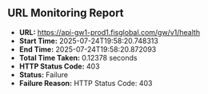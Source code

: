 ## URL Monitoring Report

- **URL:** https://api-gw1-prod1.fisglobal.com/gw/v1/health
- **Start Time:** 2025-07-24T19:58:20.748313
- **End Time:** 2025-07-24T19:58:20.872093
- **Total Time Taken:** 0.12378 seconds
- **HTTP Status Code:** 403
- **Status:** Failure
- **Failure Reason:** HTTP Status Code: 403
